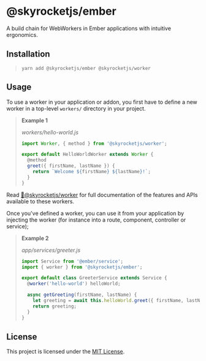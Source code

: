 # @skyrocketjs/ember

A build chain for WebWorkers in Ember applications with intuitive ergonomics.

## Installation

> ```cli
> yarn add @skyrocketjs/ember @skyrocketjs/worker
> ```

## Usage

To use a worker in your application or addon, you first have to define
a new worker in a top-level `workers/` directory in your project.

> **Example 1**
>
> _workers/hello-world.js_
>
> ```js
> import Worker, { method } from '@skyrocketjs/worker';
>
> export default HelloWorldWorker extends Worker {
>   @method
>   greet({ firstName, lastName }) {
>     return `Welcome ${firstName} ${lastName}!`;
>   }
> }
> ```

Read [🚀@skyrocketjs/worker](./packages/worker/README.md) for full documentation of the features and APIs available to these workers.

Once you've defined a worker, you can use it from your application
by injecting the worker (for instance into a route, component, controller or service);

> **Example 2**
>
> _app/services/greeter.js_
>
> ```js
> import Service from '@ember/service';
> import { worker } from '@skyrocketjs/ember';
>
> export default class GreeterService extends Service {
>   @worker('hello-world') helloWorld;
>
>   async getGreeting(firstName, lastName) {
>     let greeting = await this.helloWorld.greet({ firstName, lastName });
>     return greeting;
>   }
> }
> ```

## License

This project is licensed under the [MIT License](LICENSE.md).
